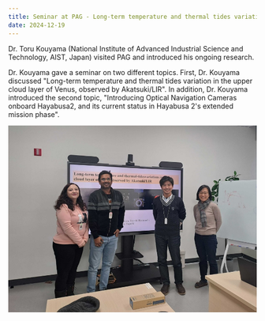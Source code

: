 ```yaml
---
title: Seminar at PAG - Long-term temperature and thermal tides variation in the upper cloud layer of Venus
date: 2024-12-19
---
```

Dr. Toru Kouyama  (National Institute of Advanced Industrial Science and Technology, AIST, Japan) visited PAG and introduced his ongoing research. 

Dr. Kouyama gave a seminar on two different topics. First, Dr. Kouyama discussed "Long-term temperature and thermal tides variation in the upper cloud layer of Venus, observed by Akatsuki/LIR". In addition, Dr. Kouyama introduced the second topic, "Introducing Optical Navigation Cameras onboard Hayabusa2, and its current status in Hayabusa 2's extended mission phase".

![tkouyama_image](seminar_dec.jpg)